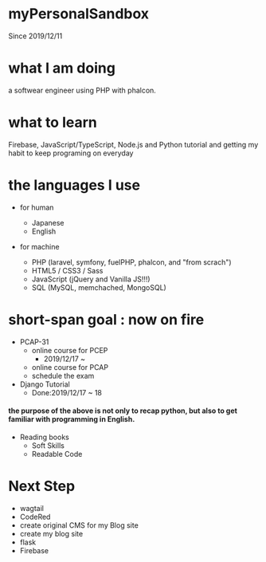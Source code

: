 # myPersonalSandbox
Since 2019/12/11

# what I am doing
a softwear engineer using PHP with phalcon.

# what to learn
Firebase, JavaScript/TypeScript, Node.js and Python tutorial and getting my habit to keep programing on everyday

# the languages I use
- for human
    - Japanese
    - English

- for machine
    - PHP (laravel, symfony, fuelPHP, phalcon, and "from scrach")
    - HTML5 / CSS3 / Sass
    - JavaScript (jQuery and Vanilla JS!!!)
    - SQL (MySQL, memchached, MongoSQL)

# short-span goal : now on fire
- PCAP-31
    - online course for PCEP
        - 2019/12/17 ~
    - online course for PCAP
    - schedule the exam
- Django Tutorial
    - Done:2019/12/17 ~ 18

#### the purpose of the above is not only to recap python, but also to get familiar with programming in English.

- Reading books
    - Soft Skills
    - Readable Code

# Next Step
- wagtail
- CodeRed
- create original CMS for my Blog site
- create my blog site
- flask
- Firebase